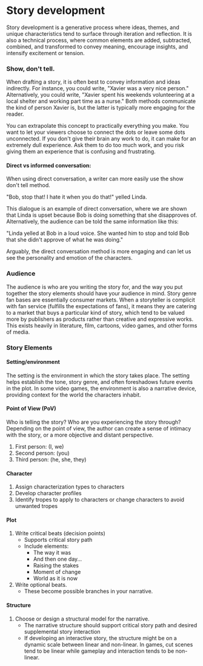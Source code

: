 # Story development

Story development is a generative process where ideas, themes, and unique characteristics tend to surface through iteration and reflection. It is also a technical process, where common elements are added, subtracted, combined, and transformed to convey meaning, encourage insights, and intensify excitement or tension.

### Show, don't tell.

When drafting a story, it is often best to convey information and ideas indirectly. For instance, you could write, "Xavier was a very nice person." Alternatively, you could write, "Xavier spent his weekends volunteering at a local shelter and working part time as a nurse." Both methods communicate the kind of person Xavier is, but the latter is typically more engaging for the reader.

You can extrapolate this concept to practically everything you make. You want to let your viewers choose to connect the dots or leave some dots unconnected. If you don't give their brain any work to do, it can make for an extremely dull experience. Ask them to do too much work, and you risk giving them an experience that is confusing and frustrating.

#### Direct vs informed conversation:

When using direct conversation, a writer can more easily use the show don't tell method.

"Bob, stop that! I hate it when you do that!" yelled Linda.

This dialogue is an example of direct conversation,  where we are shown that Linda is upset because Bob is doing something that she disapproves of. Alternatively, the audience can be told the same information like this:

"Linda yelled at Bob in a loud voice. She wanted him to stop and told Bob that she didn't approve of what he was doing."

Arguably, the direct conversation method is more engaging and can let us see the personality and emotion of the characters.

### Audience

The audience is who are you writing the story for, and the way you put together the story elements should have your audience in mind. Story genre fan bases are essentially consumer markets. When a storyteller is complicit with fan service \(fulfills the expectations of fans\), it means they are catering to a market that buys a particular kind of story, which tend to be valued more by publishers as products rather than creative and expressive works. This exists heavily in literature, film, cartoons, video games, and other forms of media.

### Story Elements

#### Setting/environment

The setting is the environment in which the story takes place. The setting helps establish the tone, story genre, and often foreshadows future events in the plot. In some video games, the environment is also a narrative device, providing context for the world the characters inhabit.

#### Point of View \(PoV\)

Who is telling the story? Who are you experiencing the story through? Depending on the point of view, the author can create a sense of intimacy with the story, or a more objective and distant perspective.

1. First person: \(I, we\)
2. Second person: \(you\)
3. Third person: \(he, she, they\)

#### Character

1. Assign characterization types to characters
2. Develop character profiles
3. Identify tropes to apply to characters or change characters to avoid unwanted tropes

#### Plot

1. Write critical beats \(decision points\)
   * Supports critical story path
   * Include elements:
     * The way it was
     * And then one day...
     * Raising the stakes
     * Moment of change
     * World as it is now
2. Write optional beats.
   * These become possible branches in your narrative.

#### Structure

1. Choose or design a structural model for the narrative.
   * The narrative structure should support critical story path and desired supplemental story interaction
   * If developing an interactive story, the structure might be on a dynamic scale between linear and non-linear. In games, cut scenes tend to be linear while gameplay and interaction tends to be non-linear.
